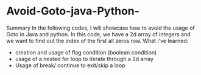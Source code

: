 # Avoid-Goto-java-Python-
Summary
In the  following codes, I will showcase how to avoid the usage of Goto in Java and python.
In this code, we have a 2d array of integers and we want to find out the index of the 
first all zeros row.
 What i've learned:
- creation and usage of flag condition (boolean condition)
- usage of a nested for loop to iterate  through a 2d array
- Usage of break/ continue  to  exit/skip a loop 
